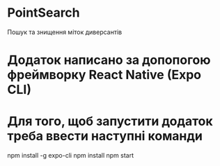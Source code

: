 # PointSearch
Пошук та знищення міток диверсантів
# Додаток написано за допопогою фреймворку React Native (Expo CLI)
# Для того, щоб запустити додаток треба ввести наступні команди
npm install -g expo-cli
npm install
npm start
